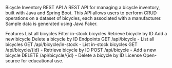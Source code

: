Bicycle Inventory REST API
A REST API for managing a bicycle inventory, built with Java and Spring Boot. This API allows users to perform CRUD operations on a dataset of bicycles, each associated with a manufacturer. Sample data is generated using Java Faker.

Features
List all bicycles
Filter in-stock bicycles
Retrieve bicycle by ID
Add a new bicycle
Delete a bicycle by ID
Endpoints
GET /api/bicycle - List all bicycles
GET /api/bicycle/in-stock - List in-stock bicycles
GET /api/bicycle/{id} - Retrieve bicycle by ID
POST /api/bicycle - Add a new bicycle
DELETE /api/bicycle/{id} - Delete a bicycle by ID
License
Open-source for educational use.
